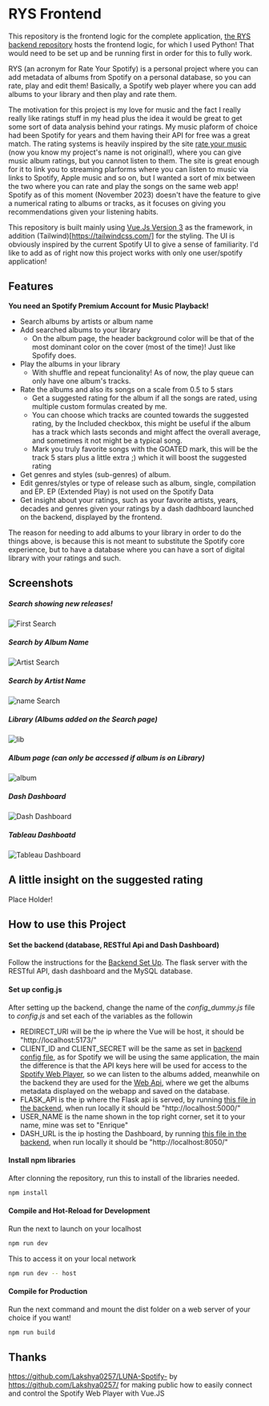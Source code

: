 # RYS Frontend

This repository is the frontend logic for the complete application, [the RYS backend repository](https://github.com/litepast/RYS-backend) hosts the frontend logic, for which I used Python! That would need to be set up and be running first in order for this to fully work.

RYS (an acronym for Rate Your Spotify) is a personal project where you can add metadata of albums from Spotify on a personal database, so you can rate, play and edit them! Basically, a Spotify web player where you can add albums to your library and then play and rate them.

The motivation for this project is my love for music and the fact I really really like ratings stuff in my head plus the idea it would be great to get some sort of data analysis behind your ratings. My music plaform of choice had been Spotify for years and them having their API for free was a great match. The rating systems is heavily inspired by the site [rate your music](www.rateyourmusic.com) (now you know my project's name is not original!), where you can give music album ratings, but you cannot listen to them. The site is great enough for it to link you to streaming plarforms where you can listen to music via links to Spotify, Apple music and so on, but I wanted a sort of mix between the two where you can rate and play the songs on the same web app! Spotify as of this moment (November 2023) doesn't have the feature to give a numerical rating to albums or tracks, as it focuses on giving you recommendations given your listening habits.

This repository is built mainly using [Vue.Js Version 3](https://vuejs.org/) as the framework, in addition (Tailwind)[https://tailwindcss.com/] for the styling. The UI is obviously inspired by the current Spotify UI to give a sense of familiarity. I'd like to add as of right now this project works with only one user/spotify application!

## Features
__You need an Spotify Premium Account for Music Playback!__
  
* Search albums by artists or album name
* Add searched albums to your library
  * On the album page, the header background color will be that of the most dominant color on the cover (most of the time)! Just like Spofify does.     
* Play the albums in your library  
  * With shuffle and repeat funcionality! As of now, the play queue can only have one album's tracks. 
* Rate the albums and also its songs on a scale from 0.5 to 5 stars
  * Get a suggested rating for the album if all the songs are rated, using multiple custom formulas created by me.
  * You can choose which tracks are counted towards the suggested rating, by the Included checkbox, this might be useful if the album has a track which lasts seconds and might affect the overall average, and sometimes it not might be a typical song.
  * Mark you truly favorite songs with the GOATED mark, this will be the track 5 stars plus a little extra ;) which it will boost the suggested rating
* Get genres and styles (sub-genres) of album. 
* Edit genres/styles or type of release such as album, single, compilation and EP. EP (Extended Play) is not used on the Spotify Data
* Get insight about your ratings, such as your favorite artists, years, decades and genres given your ratings by a dash dadhboard launched on the backend, displayed by the frontend.

The reason for needing to add albums to your library in order to do the things above, is because this is not meant to substitute the Spotify core experience, but to have a database where you can have a sort of digital library with your ratings and such.

## Screenshots
##### Search showing new releases!
![First Search](/screenshots/first_search_home.JPG?raw=true)
##### Search by Album Name
![Artist Search](/screenshots/search_album.JPG?raw=true)
##### Search by Artist Name
![name Search](/screenshots/search_artists.JPG?raw=true)
##### Library (Albums added on the Search page)
![lib](/screenshots/library.JPG?raw=true)
##### Album page (can only be accessed if album is on Library)
![album](/screenshots/album.JPG?raw=true)
##### Dash Dashboard
![Dash Dashboard](/screenshots/dash_dashboard.JPG?raw=true)
##### Tableau Dashboatd
![Tableau Dashboard](/screenshots/tableau.JPG?raw=true)

## A little insight on the suggested rating

Place Holder!

## How to use this Project

#### Set the backend (database, RESTful Api and Dash Dashboard)

Follow the instructions for the [Backend Set Up](https://github.com/litepast/RYS-backend#how-to-use-this-project). The flask server with the RESTful API, dash dashboard and the MySQL database.

#### Set up config.js

After setting up the backend, change the name of the *config_dummy.js* file to *config.js* and set each of the variables as the followin

* REDIRECT_URI will be the ip where the Vue will be host, it should be "http://localhost:5173/" 
* CLIENT_ID and CLIENT_SECRET will be the same as set in [backend config file](https://github.com/litepast/RYS-backend#set-up-the-configpy-file), as for Spotify we will be using the same application, the main the difference is that the API keys here will be used for access to the [Spotify Web Player](https://developer.spotify.com/documentation/web-playback-sdk), so we can listen to the albums added, meanwhile on the backend they are used for the [Web Api](https://developer.spotify.com/documentation/web-api), where we get the albums metadata displayed on the webapp and saved on the database.
* FLASK_API is the ip where the Flask api is served, by running [this file in the backend](https://github.com/litepast/RYS-backend/blob/main/src/flask_api/app.py), when run locally it should be "http://localhost:5000/"
* USER_NAME is the name shown in the top right corner, set it to your name, mine was set to "Enrique"
* DASH_URL is the ip hosting the Dashboard, by running [this file in the backend](https://github.com/litepast/RYS-backend/blob/main/src/dash_dashboard/dash_index.py),  when run locally it should be "http://localhost:8050/"

#### Install npm libraries

After clonning the repository, run this to install of the libraries needed.
```sh
npm install
```

#### Compile and Hot-Reload for Development

Run the next to launch on your localhost
```sh
npm run dev
```
This to access it on your local network
```sh
npm run dev -- host
```

#### Compile for Production

Run the next command and mount the dist folder on a web server of your choice if you want!
```sh
npm run build
```

## Thanks
https://github.com/Lakshya0257/LUNA-Spotify-  by https://github.com/Lakshya0257/ for making public how to easily connect and control the Spotify Web Player with Vue.JS
